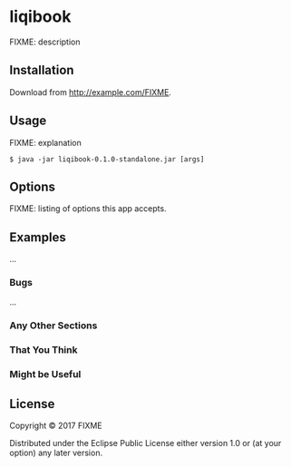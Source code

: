 # liqibook

FIXME: description

## Installation

Download from http://example.com/FIXME.

## Usage

FIXME: explanation

    $ java -jar liqibook-0.1.0-standalone.jar [args]

## Options

FIXME: listing of options this app accepts.

## Examples

...

### Bugs

...

### Any Other Sections
### That You Think
### Might be Useful

## License

Copyright © 2017 FIXME

Distributed under the Eclipse Public License either version 1.0 or (at
your option) any later version.
